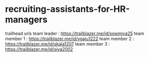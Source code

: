 # recruiting-assistants-for-HR-managers
trailhead urls
team leader : https://trailblazer.me/id/sowmiya25
team member 1 : https://trailblazer.me/id/vgaju1222
team member 2 : https://trailblazer.me/id/skala1207
team member 3 : https://trailblazer.me/id/siva2002
